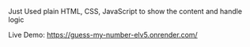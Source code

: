 Just Used plain HTML, CSS, JavaScript to show the content and handle logic

Live Demo: https://guess-my-number-elv5.onrender.com/
